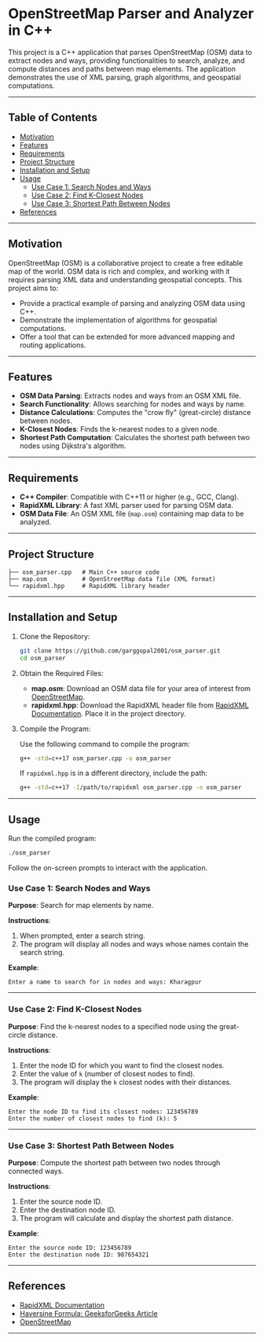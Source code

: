 # OpenStreetMap Parser and Analyzer in C++

This project is a C++ application that parses OpenStreetMap (OSM) data to extract nodes and ways, providing functionalities to search, analyze, and compute distances and paths between map elements. The application demonstrates the use of XML parsing, graph algorithms, and geospatial computations.

---

## Table of Contents

- [Motivation](#motivation)
- [Features](#features)
- [Requirements](#requirements)
- [Project Structure](#project-structure)
- [Installation and Setup](#installation-and-setup)
- [Usage](#usage)
  - [Use Case 1: Search Nodes and Ways](#use-case-1-search-nodes-and-ways)
  - [Use Case 2: Find K-Closest Nodes](#use-case-2-find-k-closest-nodes)
  - [Use Case 3: Shortest Path Between Nodes](#use-case-3-shortest-path-between-nodes)
- [References](#references)

---

## Motivation

OpenStreetMap (OSM) is a collaborative project to create a free editable map of the world. OSM data is rich and complex, and working with it requires parsing XML data and understanding geospatial concepts. This project aims to:

- Provide a practical example of parsing and analyzing OSM data using C++.
- Demonstrate the implementation of algorithms for geospatial computations.
- Offer a tool that can be extended for more advanced mapping and routing applications.

---

## Features

- **OSM Data Parsing**: Extracts nodes and ways from an OSM XML file.
- **Search Functionality**: Allows searching for nodes and ways by name.
- **Distance Calculations**: Computes the "crow fly" (great-circle) distance between nodes.
- **K-Closest Nodes**: Finds the k-nearest nodes to a given node.
- **Shortest Path Computation**: Calculates the shortest path between two nodes using Dijkstra's algorithm.

---

## Requirements

- **C++ Compiler**: Compatible with C++11 or higher (e.g., GCC, Clang).
- **RapidXML Library**: A fast XML parser used for parsing OSM data.
- **OSM Data File**: An OSM XML file (`map.osm`) containing map data to be analyzed.

---

## Project Structure

```plaintext
├── osm_parser.cpp   # Main C++ source code
├── map.osm          # OpenStreetMap data file (XML format)
└── rapidxml.hpp     # RapidXML library header
```

---

## Installation and Setup

1. Clone the Repository:

   ```bash
   git clone https://github.com/garggopal2001/osm_parser.git
   cd osm_parser
   ```

2. Obtain the Required Files:

   - **map.osm**: Download an OSM data file for your area of interest from [OpenStreetMap](https://www.openstreetmap.org/).
   - **rapidxml.hpp**: Download the RapidXML header file from [RapidXML Documentation](http://rapidxml.sourceforge.net/). Place it in the project directory.

3. Compile the Program:

   Use the following command to compile the program:

   ```bash
   g++ -std=c++17 osm_parser.cpp -o osm_parser
   ```

   If `rapidxml.hpp` is in a different directory, include the path:

   ```bash
   g++ -std=c++17 -I/path/to/rapidxml osm_parser.cpp -o osm_parser
   ```

---

## Usage

Run the compiled program:

```bash
./osm_parser
```

Follow the on-screen prompts to interact with the application.

### Use Case 1: Search Nodes and Ways

**Purpose**: Search for map elements by name.

**Instructions**:
1. When prompted, enter a search string.
2. The program will display all nodes and ways whose names contain the search string.

**Example**:

```plaintext
Enter a name to search for in nodes and ways: Kharagpur
```

---

### Use Case 2: Find K-Closest Nodes

**Purpose**: Find the k-nearest nodes to a specified node using the great-circle distance.

**Instructions**:
1. Enter the node ID for which you want to find the closest nodes.
2. Enter the value of `k` (number of closest nodes to find).
3. The program will display the `k` closest nodes with their distances.

**Example**:

```plaintext
Enter the node ID to find its closest nodes: 123456789
Enter the number of closest nodes to find (k): 5
```

---

### Use Case 3: Shortest Path Between Nodes

**Purpose**: Compute the shortest path between two nodes through connected ways.

**Instructions**:
1. Enter the source node ID.
2. Enter the destination node ID.
3. The program will calculate and display the shortest path distance.

**Example**:

```plaintext
Enter the source node ID: 123456789
Enter the destination node ID: 987654321
```

---

## References

- [RapidXML Documentation](http://rapidxml.sourceforge.net/)
- [Haversine Formula: GeeksforGeeks Article](https://www.geeksforgeeks.org/program-distance-two-points-earth/)
- [OpenStreetMap](https://www.openstreetmap.org/)

---
